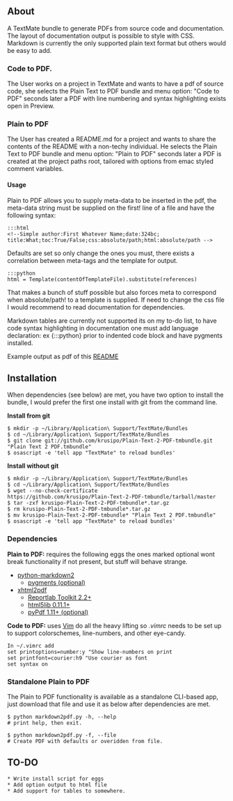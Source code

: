 <!--Simple author:Jonas Odencrants;date:2011-01-01;title:Plain Text to PDF documentation;toc:False; -->
## About
A TextMate bundle to generate PDFs from source code and documentation.
The layout of documentation output is possible to style with CSS. 
Markdown is currently the only supported plain text format but others 
would be easy to add.

### Code to PDF.
The User works on a project in TextMate and wants to have a pdf of source code,
she selects the Plain Text to PDF bundle and menu option: "Code to PDF" seconds 
later a PDF with line numbering and syntax highlighting exists open in Preview.

### Plain to PDF
The User has created a README.md for a project and wants to share the 
contents of the README with a non-techy individual. He selects the Plain Text 
to PDF bundle and menu option: "Plain to PDF" seconds later a PDF is created 
at the project paths root, tailored with options from emac styled comment variables. 

#### Usage
Plain to PDF allows you to supply meta-data to be inserted in the pdf, 
the meta-data string must be supplied on the first! line of a file and have 
the following syntax: 

    :::html
    <!--Simple author:First Whatever Name;date:324bc;
    title:What;toc:True/False;css:absolute/path;html:absolute/path -->

Defaults are set so only change the ones you must, there exists a correlation
between meta-tags and the template for output.

    :::python
    html = Template(contentOfTemplateFile).substitute(references)

That makes a bunch of stuff possible but also forces meta to correspond when
absolute/path! to a template is supplied. If need to change the css file I would
recommend to read documentation for dependencies.

Markdown tables are currently not supported its on my to-do list, to have 
code syntax highlighting in documentation one must add language declaration:
ex {:::python} prior to indented code block and have pygments installed.

Example output as pdf of this [README](https://github.com/krusipo/Plain-Text-2-PDF-tmbundle/blob/master/README.md.pdf)


## Installation 

When dependencies (see below) are met, you have two option to install the bundle,
I would prefer the first one install with git from the command line.

**Install from git**

    $ mkdir -p ~/Library/Application\ Support/TextMate/Bundles
    $ cd ~/Library/Application\ Support/TextMate/Bundles
    $ git clone git://github.com/krusipo/Plain-Text-2-PDF-tmbundle.git
    "Plain Text 2 PDF.tmbundle"
    $ osascript -e 'tell app "TextMate" to reload bundles'

**Install without git**

    $ mkdir -p ~/Library/Application\ Support/TextMate/Bundles
    $ cd ~/Library/Application\ Support/TextMate/Bundles
    $ wget --no-check-certificate 
    https://github.com/krusipo/Plain-Text-2-PDF-tmbundle/tarball/master
    $ tar -zxf krusipo-Plain-Text-2-PDF-tmbundle*.tar.gz
    $ rm krusipo-Plain-Text-2-PDF-tmbundle*.tar.gz 
    $ mv krusipo-Plain-Text-2-PDF-tmbundle* "Plain Text 2 PDF.tmbundle"
    $ osascript -e 'tell app "TextMate" to reload bundles'

### Dependencies
**Plain to PDF:** requires the following eggs the ones marked optional 
wont break functionality if not present, but stuff will behave strange.

 * [python-markdown2](http://code.google.com/p/python-markdown2/)
	 - [pygments (optional)](http://pygments.org/)
 * [xhtml2pdf](https://github.com/holtwick/xhtml2pdf)
     - [Reportlab Toolkit 2.2+](http://www.reportlab.org/)
     - [html5lib 0.11.1+](http://code.google.com/p/html5lib/)
     - [pyPdf 1.11+ (optional)](http://pybrary.net/pyPdf/)

**Code to PDF:** uses [Vim](http://www.vim.org/) do all the heavy lifting 
so *.vimrc* needs to be set up to support colorschemes, line-numbers, and
other eye-candy.

	In ~/.vimrc add
	set printoptions=number:y "Show line-numbers on print
	set printfont=courier:h9 "Use courier as font
	set syntax on

### Standalone Plain to PDF
The Plain to PDF functionality is available as a standalone CLI-based app, 
just download that file and use it as below after dependencies are met.

    $ python markdown2pdf.py -h, --help
	# print help, then exit.

    $ python markdown2pdf.py -f, --file
	# Create PDF with defaults or overidden from file.
				
## TO-DO 
    * Write install script for eggs
    * Add option output to html file
    * Add support for tables to somewhere.